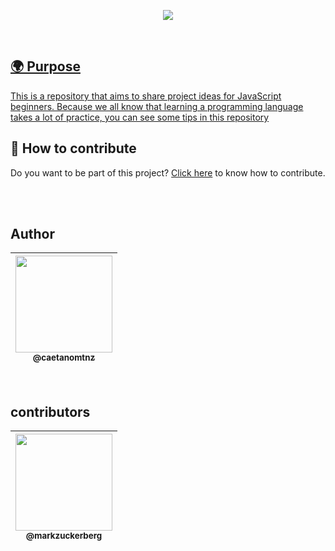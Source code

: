<a href="#">

<p align="center" alt="começo">
  <img src="https://user-images.githubusercontent.com/82781818/121187418-09045480-c836-11eb-868b-5f7921bfb0c0.png">
</p>
<br>

## 🌍 Purpose
This is a repository that aims to share project ideas for JavaScript beginners. Because we all know that learning a programming language takes a lot of practice, you can see some tips in [this repository](https://github.com/caetanomtnz/pt.javascript.info/tree/master/1-js)



## 📝 How to contribute
Do you want to be part of this project? [Click here](CONTRIBUTING.md) to know how to contribute.

<br>

<br>

## Author

 | [<img src="https://avatars.githubusercontent.com/u/82781818?v=4" width="155"><br><sub>@caetanomtnz</sub>](https://github.com/caetanomtnz) |
| :---: |

<br>
 
## contributors


| [<img src="https://imagens.canaltech.com.br/celebridades/539.400.jpg" width="155"><br><sub>@markzuckerberg</sub>](https://github.com/caetanomtnz) |
| :---: |